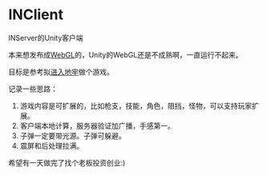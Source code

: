 # INClient
INServer的Unity客户端

本来想发布成[WebGL](https://github.com/iNeverSleeeeep/INClient-WebGL)的，Unity的WebGL还是不成熟啊，一直运行不起来。

目标是参考拟[进入地牢](https://store.steampowered.com/app/311690/Enter_the_Gungeon/)做个游戏。

记录一些思路：
1. 游戏内容是可扩展的，比如枪支，技能，角色，阻挡，怪物，可以支持玩家扩展。
2. 客户端本地计算，服务器验证加广播，手感第一。
3. 子弹一定要带光源。子弹可躲避。
4. 震屏和后处理拉满。

希望有一天做完了找个老板投资创业:)
